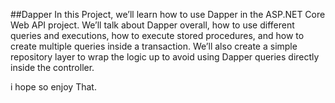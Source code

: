 ##Dapper
In this Project, we’ll learn how to use Dapper in the ASP.NET Core Web API project. We’ll talk about Dapper overall, how to use different queries and executions, how to execute stored procedures, and how to create multiple queries inside a transaction. We’ll also create a simple repository layer to wrap the logic up to avoid using Dapper queries directly inside the controller.

i hope so enjoy That.
